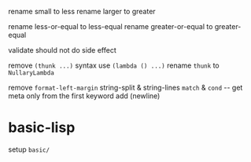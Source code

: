 rename small to less
rename larger to greater

rename less-or-equal to less-equal
rename greater-or-equal to greater-equal

validate should not do side effect

remove `(thunk ...)` syntax use `(lambda () ...)`
rename `thunk` to `NullaryLambda`

remove `format-left-margin`
string-split & string-lines
`match` & `cond` -- get meta only from the first keyword
add (newline)

# basic-lisp

setup `basic/`
